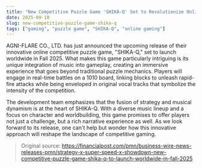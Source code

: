 ```yaml
---
title: "New Competitive Puzzle Game 'SHIKA-Q' Set to Revolutionize Online Gaming"
date: 2025-09-10
slug: new-competitive-puzzle-game-shika-q
tags: ["gaming", "puzzle game", "SHIKA-Q", "online gaming"]
---
```


AGNI-FLARE CO., LTD. has just announced the upcoming release of their innovative online competitive puzzle game, "SHIKA-Q," set to launch worldwide in Fall 2025. What makes this game particularly intriguing is its unique integration of music into gameplay, creating an immersive experience that goes beyond traditional puzzle mechanics. Players will engage in real-time battles on a 1010 board, linking blocks to unleash rapid-fire attacks while being enveloped in original vocal tracks that symbolize the intensity of the competition.

The development team emphasizes that the fusion of strategy and musical dynamism is at the heart of SHIKA-Q. With a diverse music lineup and a focus on character and worldbuilding, this game promises to offer players not just a challenge, but a rich narrative experience as well. As we look forward to its release, one can't help but wonder how this innovative approach will reshape the landscape of competitive gaming.

> Original source: https://financialpost.com/pmn/business-wire-news-releases-pmn/strategy-x-super-speed-x-showdown-new-competitive-puzzle-game-shika-q-to-launch-worldwide-in-fall-2025